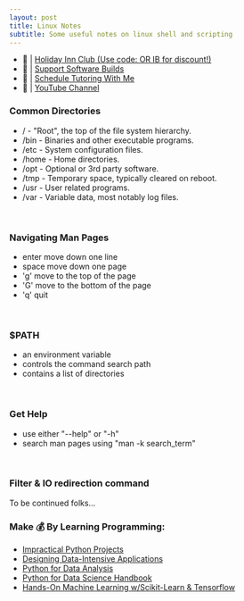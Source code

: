 ```yaml
---
layout: post
title: Linux Notes
subtitle: Some useful notes on linux shell and scripting
---
```


- 🔗 | [Holiday Inn Club (Use code: OR IB for discount!)](https://holidayinnclub.com/)
- 🔗 | [Support Software Builds](https://www.buymeacoffee.com/kadad1312d)
- 🔗 | [Schedule Tutoring With Me](https://www.calendly.com/kadad1312)
- 🔗 | [YouTube Channel](https://www.youtube.com/@RealKhaledAdad)

### Common Directories

- / - "Root", the top of the file system hierarchy.
- /bin - Binaries and other executable programs.
- /etc - System configuration files.
- /home - Home directories. 
- /opt - Optional or 3rd party software.
- /tmp - Temporary space, typically cleared on reboot.
- /usr - User related programs.
- /var - Variable data, most notably log files.

<br>

### Navigating Man Pages
- enter move down one line 
- space move down one page
- 'g' move to the top of the page
- 'G' move to the bottom of the page
- 'q' quit

<br>

### $PATH 
- an environment variable
- controls the command search path
- contains a list of directories

<br>

### Get Help 
- use either "--help" or "-h"
- search man pages using "man -k search_term"

<br>

### Filter & IO redirection command 

To be continued folks...

### Make 💰 By Learning Programming:

- [Impractical Python Projects](https://amzn.to/3JpCpWH)
- [Designing Data-Intensive Applications](https://amzn.to/3Hgh5Sj)
- [Python for Data Analysis](https://amzn.to/3D0C8pl)
- [Python for Data Science Handbook](https://amzn.to/3XnZ1ez)
- [Hands-On Machine Learning w/Scikit-Learn & Tensorflow](https://amzn.to/3QTWoyt)

<br>